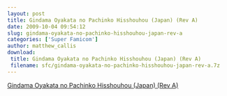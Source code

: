 ```yaml
---
layout: post
title: Gindama Oyakata no Pachinko Hisshouhou (Japan) (Rev A)
date: 2009-10-04 09:54:12
slug: gindama-oyakata-no-pachinko-hisshouhou-japan-rev-a
categories: ['Super Famicom']
author: matthew_callis
download:
 title: Gindama Oyakata no Pachinko Hisshouhou (Japan) (Rev A)
 filename: sfc/gindama-oyakata-no-pachinko-hisshouhou-japan-rev-a.7z
---
```


[Gindama Oyakata no Pachinko Hisshouhou (Japan) (Rev A)](http://superfamicom.org/info/gindama-oyakata-no-pachinko-hisshouhou/ "Gindama Oyakata no Pachinko Hisshouhou")
